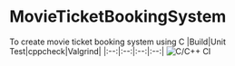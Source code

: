 # MovieTicketBookingSystem
To create movie ticket booking system using C
|Build|Unit Test|cppcheck|Valgrind|
|:--:|:--:|:--:|:--:|
![C/C++ CI](https://github.com/stepin104679/MovieTicketBookingSystem/workflows/C/C++%20CI/badge.svg?branch=main)
